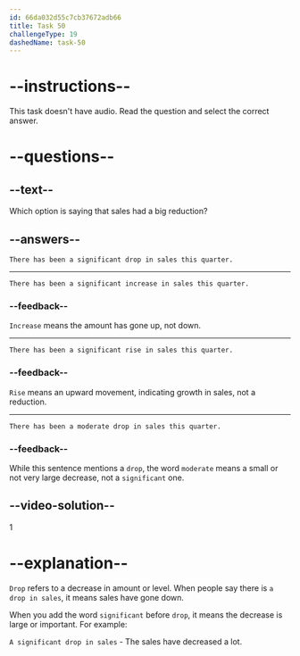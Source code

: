 ```yaml
---
id: 66da032d55c7cb37672adb66
title: Task 50
challengeType: 19
dashedName: task-50
---
```


# --instructions--

This task doesn't have audio. Read the question and select the correct answer.

# --questions--

## --text--

Which option is saying that sales had a big reduction?

## --answers--

`There has been a significant drop in sales this quarter.`

---

`There has been a significant increase in sales this quarter.`

### --feedback--

`Increase` means the amount has gone up, not down.

---

`There has been a significant rise in sales this quarter.`

### --feedback--

`Rise` means an upward movement, indicating growth in sales, not a reduction.

---

`There has been a moderate drop in sales this quarter.`

### --feedback--

While this sentence mentions a `drop`, the word `moderate` means a small or not very large decrease, not a `significant` one.

## --video-solution--

1

# --explanation--

`Drop` refers to a decrease in amount or level. When people say there is `a drop in sales`, it means sales have gone down. 

When you add the word `significant` before `drop`, it means the decrease is large or important. For example:

`A significant drop in sales` - The sales have decreased a lot.
